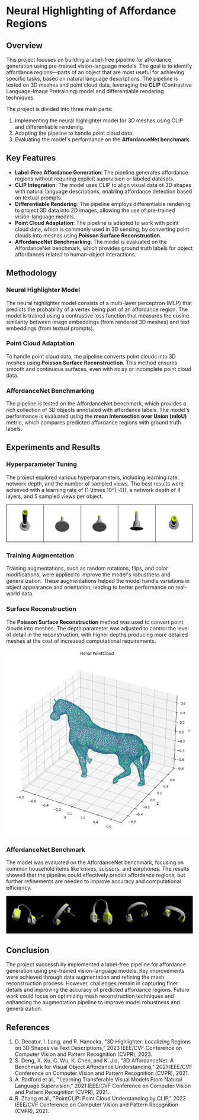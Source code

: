 # Neural Highlighting of Affordance Regions

## Overview

This project focuses on building a label-free pipeline for affordance generation using pre-trained vision-language models. The goal is to identify affordance regions—parts of an object that are most useful for achieving specific tasks, based on natural language descriptions. The pipeline is tested on 3D meshes and point cloud data, leveraging the **CLIP** (Contrastive Language-Image Pretraining) model and differentiable rendering techniques.

The project is divided into three main parts:
1. Implementing the neural highlighter model for 3D meshes using CLIP and differentiable rendering.
2. Adapting the pipeline to handle point cloud data.
3. Evaluating the model's performance on the **AffordanceNet benchmark**.

## Key Features

- **Label-Free Affordance Generation**: The pipeline generates affordance regions without requiring explicit supervision or labeled datasets.
- **CLIP Integration**: The model uses CLIP to align visual data of 3D shapes with natural language descriptions, enabling affordance detection based on textual prompts.
- **Differentiable Rendering**: The pipeline employs differentiable rendering to project 3D data into 2D images, allowing the use of pre-trained vision-language models.
- **Point Cloud Adaptation**: The pipeline is adapted to work with point cloud data, which is commonly used in 3D sensing, by converting point clouds into meshes using **Poisson Surface Reconstruction**.
- **AffordanceNet Benchmarking**: The model is evaluated on the AffordanceNet benchmark, which provides ground truth labels for object affordances related to human-object interactions.

## Methodology

### Neural Highlighter Model
The neural highlighter model consists of a multi-layer perceptron (MLP) that predicts the probability of a vertex being part of an affordance region. The model is trained using a contrastive loss function that measures the cosine similarity between image embeddings (from rendered 3D meshes) and text embeddings (from textual prompts).

### Point Cloud Adaptation
To handle point cloud data, the pipeline converts point clouds into 3D meshes using **Poisson Surface Reconstruction**. This method ensures smooth and continuous surfaces, even with noisy or incomplete point cloud data.

### AffordanceNet Benchmarking
The pipeline is tested on the AffordanceNet benchmark, which provides a rich collection of 3D objects annotated with affordance labels. The model's performance is evaluated using the **mean Intersection over Union (mIoU)** metric, which compares predicted affordance regions with ground truth labels.

## Experiments and Results

### Hyperparameter Tuning
The project explored various hyperparameters, including learning rate, network depth, and the number of sampled views. The best results were achieved with a learning rate of \(1 \times 10^{-4}\), a network depth of 4 layers, and 5 sampled views per object.

![Example of Highlighted candle](fig1.png)

### Training Augmentation
Training augmentations, such as random rotations, flips, and color modifications, were applied to improve the model's robustness and generalization. These augmentations helped the model handle variations in object appearance and orientation, leading to better performance on real-world data.

### Surface Reconstruction
The **Poisson Surface Reconstruction** method was used to convert point clouds into meshes. The depth parameter was adjusted to control the level of detail in the reconstruction, with higher depths producing more detailed meshes at the cost of increased computational requirements.

![PointCloud](fig2.png)
### AffordanceNet Benchmark
The model was evaluated on the AffordanceNet benchmark, focusing on common household items like knives, scissors, and earphones. The results showed that the pipeline could effectively predict affordance regions, but further refinements are needed to improve accuracy and computational efficiency.

![Extension](fig3.jpg)
## Conclusion

The project successfully implemented a label-free pipeline for affordance generation using pre-trained vision-language models. Key improvements were achieved through data augmentation and refining the mesh reconstruction process. However, challenges remain in capturing finer details and improving the accuracy of predicted affordance regions. Future work could focus on optimizing mesh reconstruction techniques and enhancing the augmentation pipeline to improve model robustness and generalization.

## References

1. D. Decatur, I. Lang, and R. Hanocka, "3D Highlighter: Localizing Regions on 3D Shapes via Text Descriptions," 2023 IEEE/CVF Conference on Computer Vision and Pattern Recognition (CVPR), 2023.
2. S. Deng, X. Xu, C. Wu, K. Chen, and K. Jia, "3D AffordanceNet: A Benchmark for Visual Object Affordance Understanding," 2021 IEEE/CVF Conference on Computer Vision and Pattern Recognition (CVPR), 2021.
3. A. Radford et al., "Learning Transferable Visual Models From Natural Language Supervision," 2021 IEEE/CVF Conference on Computer Vision and Pattern Recognition (CVPR), 2021.
4. R. Zhang et al., "PointCLIP: Point Cloud Understanding by CLIP," 2022 IEEE/CVF Conference on Computer Vision and Pattern Recognition (CVPR), 2021.
